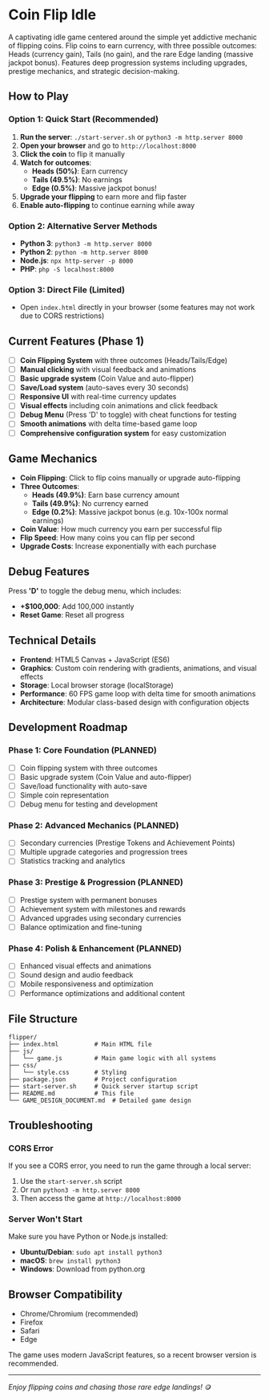 # Coin Flip Idle

A captivating idle game centered around the simple yet addictive mechanic of flipping coins. Flip coins to earn currency, with three possible outcomes: Heads (currency gain), Tails (no gain), and the rare Edge landing (massive jackpot bonus). Features deep progression systems including upgrades, prestige mechanics, and strategic decision-making.

## How to Play

### Option 1: Quick Start (Recommended)
1. **Run the server**: `./start-server.sh` or `python3 -m http.server 8000`
2. **Open your browser** and go to `http://localhost:8000`
3. **Click the coin** to flip it manually
4. **Watch for outcomes**:
   - **Heads (50%)**: Earn currency
   - **Tails (49.5%)**: No earnings
   - **Edge (0.5%)**: Massive jackpot bonus!
5. **Upgrade your flipping** to earn more and flip faster
6. **Enable auto-flipping** to continue earning while away

### Option 2: Alternative Server Methods
- **Python 3**: `python3 -m http.server 8000`
- **Python 2**: `python -m http.server 8000`
- **Node.js**: `npx http-server -p 8000`
- **PHP**: `php -S localhost:8000`

### Option 3: Direct File (Limited)
- Open `index.html` directly in your browser (some features may not work due to CORS restrictions)

## Current Features (Phase 1)

- [ ] **Coin Flipping System** with three outcomes (Heads/Tails/Edge)
- [ ] **Manual clicking** with visual feedback and animations
- [ ] **Basic upgrade system** (Coin Value and auto-flipper)
- [ ] **Save/Load system** (auto-saves every 30 seconds)
- [ ] **Responsive UI** with real-time currency updates
- [ ] **Visual effects** including coin animations and click feedback
- [ ] **Debug Menu** (Press 'D' to toggle) with cheat functions for testing
- [ ] **Smooth animations** with delta time-based game loop
- [ ] **Comprehensive configuration system** for easy customization

## Game Mechanics

- **Coin Flipping**: Click to flip coins manually or upgrade auto-flipping
- **Three Outcomes**:
  - **Heads (49.9%)**: Earn base currency amount
  - **Tails (49.9%)**: No currency earned
  - **Edge (0.2%)**: Massive jackpot bonus (e.g. 10x-100x normal earnings)
- **Coin Value**: How much currency you earn per successful flip
- **Flip Speed**: How many coins you can flip per second
- **Upgrade Costs**: Increase exponentially with each purchase

## Debug Features

Press **'D'** to toggle the debug menu, which includes:
- **+$100,000**: Add 100,000 instantly
- **Reset Game**: Reset all progress

## Technical Details

- **Frontend**: HTML5 Canvas + JavaScript (ES6)
- **Graphics**: Custom coin rendering with gradients, animations, and visual effects
- **Storage**: Local browser storage (localStorage)
- **Performance**: 60 FPS game loop with delta time for smooth animations
- **Architecture**: Modular class-based design with configuration objects

## Development Roadmap

### Phase 1: Core Foundation (PLANNED)
- [ ] Coin flipping system with three outcomes
- [ ] Basic upgrade system (Coin Value and auto-flipper)
- [ ] Save/load functionality with auto-save
- [ ] Simple coin representation
- [ ] Debug menu for testing and development

### Phase 2: Advanced Mechanics (PLANNED)
- [ ] Secondary currencies (Prestige Tokens and Achievement Points)
- [ ] Multiple upgrade categories and progression trees
- [ ] Statistics tracking and analytics

### Phase 3: Prestige & Progression (PLANNED)
- [ ] Prestige system with permanent bonuses
- [ ] Achievement system with milestones and rewards
- [ ] Advanced upgrades using secondary currencies
- [ ] Balance optimization and fine-tuning

### Phase 4: Polish & Enhancement (PLANNED)
- [ ] Enhanced visual effects and animations
- [ ] Sound design and audio feedback
- [ ] Mobile responsiveness and optimization
- [ ] Performance optimizations and additional content

## File Structure

```
flipper/
├── index.html          # Main HTML file
├── js/
│   └── game.js         # Main game logic with all systems
├── css/
│   └── style.css       # Styling
├── package.json        # Project configuration
├── start-server.sh     # Quick server startup script
├── README.md           # This file
└── GAME_DESIGN_DOCUMENT.md  # Detailed game design
```

## Troubleshooting

### CORS Error
If you see a CORS error, you need to run the game through a local server:
1. Use the `start-server.sh` script
2. Or run `python3 -m http.server 8000`
3. Then access the game at `http://localhost:8000`

### Server Won't Start
Make sure you have Python or Node.js installed:
- **Ubuntu/Debian**: `sudo apt install python3`
- **macOS**: `brew install python3`
- **Windows**: Download from python.org

## Browser Compatibility

- Chrome/Chromium (recommended)
- Firefox
- Safari
- Edge

The game uses modern JavaScript features, so a recent browser version is recommended.

---

*Enjoy flipping coins and chasing those rare edge landings!* 🪙 